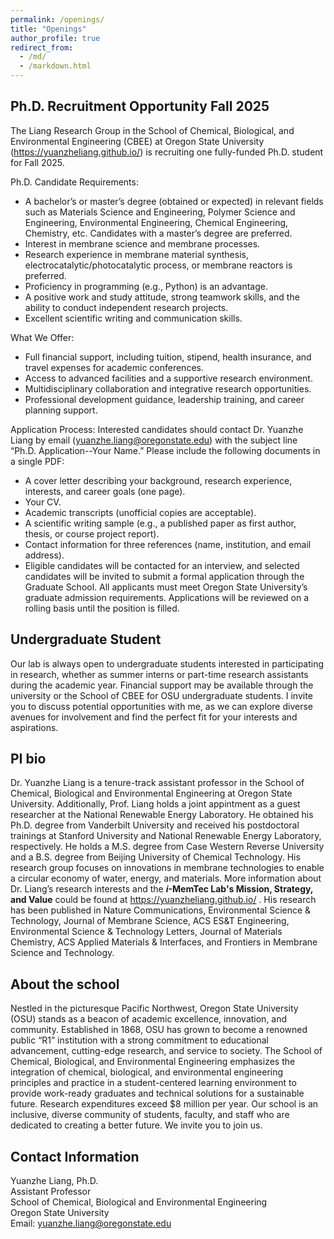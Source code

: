 ```yaml
---
permalink: /openings/
title: "Openings"
author_profile: true
redirect_from: 
  - /md/
  - /markdown.html
---
```


## Ph.D. Recruitment Opportunity Fall 2025
The Liang Research Group in the School of Chemical, Biological, and Environmental Engineering (CBEE) at Oregon State University (https://yuanzheliang.github.io/) is recruiting one fully-funded Ph.D. student for Fall 2025. 

Ph.D. Candidate Requirements:

* A bachelor’s or master’s degree (obtained or expected) in relevant fields such as Materials Science and Engineering, Polymer Science and Engineering, Environmental Engineering, Chemical Engineering, Chemistry, etc. Candidates with a master’s degree are preferred.
* Interest in membrane science and membrane processes.
* Research experience in membrane material synthesis, electrocatalytic/photocatalytic process, or membrane reactors is preferred.
* Proficiency in programming (e.g., Python) is an advantage.
* A positive work and study attitude, strong teamwork skills, and the ability to conduct independent research projects.
* Excellent scientific writing and communication skills.
  
What We Offer:

* Full financial support, including tuition, stipend, health insurance, and travel expenses for academic conferences.
* Access to advanced facilities and a supportive research environment.
* Multidisciplinary collaboration and integrative research opportunities.
* Professional development guidance, leadership training, and career planning support.

Application Process: Interested candidates should contact Dr. Yuanzhe Liang by email (yuanzhe.liang@oregonstate.edu) with the subject line “Ph.D. Application--Your Name.” Please include the following documents in a single PDF:

* A cover letter describing your background, research experience, interests, and career goals (one page).
* Your CV.
* Academic transcripts (unofficial copies are acceptable).
* A scientific writing sample (e.g., a published paper as first author, thesis, or course project report).
* Contact information for three references (name, institution, and email address).
* Eligible candidates will be contacted for an interview, and selected candidates will be invited to submit a formal application through the Graduate School. All applicants must meet Oregon State University’s graduate admission requirements. Applications will be reviewed on a rolling basis until the position is filled.

## Undergraduate Student
Our lab is always open to undergraduate students interested in participating in research, whether as summer interns or part-time research assistants during the academic year. Financial support may be available through the university or the School of CBEE for OSU undergraduate students. I invite you to discuss potential opportunities with me, as we can explore diverse avenues for involvement and find the perfect fit for your interests and aspirations.

## PI bio
Dr. Yuanzhe Liang is a tenure-track assistant professor in the School of Chemical, Biological and Environmental Engineering at Oregon State University. Additionally, Prof. Liang holds a joint appintment as a guest researcher at the National Renewable Energy Laboratory. He obtained his Ph.D. degree from Vanderbilt University and received his postdoctoral trainings at Stanford University and National Renewable Energy Laboratory, respectively. He holds a M.S. degree from Case Western Reverse University and a B.S. degree from Beijing University of Chemical Technology. His research group focuses on innovations in membrane technologies to enable a circular economy of water, energy, and materials. More information about Dr. Liang’s research interests and the ***i*-MemTec Lab's Mission, Strategy, and Value** could be found at <a href="https://yuanzheliang.github.io/"> https://yuanzheliang.github.io/ </a>. His research has been published in Nature Communications, Environmental Science & Technology, Journal of Membrane Science, ACS ES&T Engineering, Environmental Science & Technology Letters, Journal of Materials Chemistry, ACS Applied Materials & Interfaces, and Frontiers in Membrane Science and Technology.

## About the school
Nestled in the picturesque Pacific Northwest, Oregon State University (OSU) stands as a beacon of academic excellence, innovation, and community. Established in 1868, OSU has grown to become a renowned public “R1” institution with a strong commitment to educational advancement, cutting-edge research, and service to society. The School of Chemical, Biological, and Environmental Engineering emphasizes the integration of chemical, biological, and environmental engineering principles and practice in a student-centered learning environment to provide work-ready graduates and technical solutions for a sustainable future. Research expenditures exceed $8 million per year. Our school is an inclusive, diverse community of students, faculty, and staff who are dedicated to creating a better future. We invite you to join us.

## Contact Information
Yuanzhe Liang, Ph.D.<br>
Assistant Professor<br>
School of Chemical, Biological and Environmental Engineering<br>
Oregon State University<br>
Email: yuanzhe.liang@oregonstate.edu<br>
